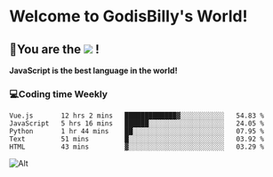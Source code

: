 # Welcome to GodisBilly's World!
## :partying_face:You are the  ![](https://visitor-badge.glitch.me/badge?page_id=Godisbilly.readme) !
**JavaScript is the best language in the world!**
### :computer:Coding time Weekly
  <!--START_SECTION:waka-->
```text
Vue.js       12 hrs 2 mins   █████████████▓░░░░░░░░░░░   54.83 % 
JavaScript   5 hrs 16 mins   ██████░░░░░░░░░░░░░░░░░░░   24.05 % 
Python       1 hr 44 mins    ██░░░░░░░░░░░░░░░░░░░░░░░   07.95 % 
Text         51 mins         █░░░░░░░░░░░░░░░░░░░░░░░░   03.92 % 
HTML         43 mins         ▓░░░░░░░░░░░░░░░░░░░░░░░░   03.29 % 
```
<!--END_SECTION:waka-->
![Alt](https://repobeats.axiom.co/api/embed/eeff64f6cf3d966257bdb597911b88a4c137d508.svg "Repobeats analytics image")
